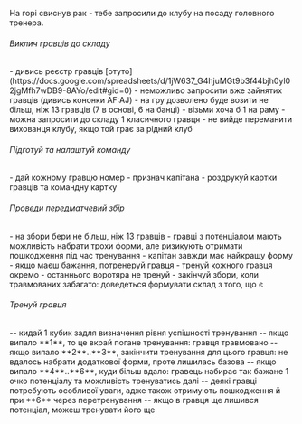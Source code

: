 
На горі свиснув рак - тебе запросили до клубу на посаду головного тренера.

<h6>Виклич гравців до складу</h6>
- дивись реєстр гравців [отуто](https://docs.google.com/spreadsheets/d/1jW637_G4hjuMGt9b3f44bjh0yl02jgMfh7wDB9-8AYo/edit#gid=0)
- неможливо запросити вже зайнятих гравців (дивись кононки AF:AJ)
- на гру дозволено буде возити не більш, ніж 13 гравців (7 в основі, 6 на банці)
- візьми хоча б 1 на раму
- можна запросити до складу 1 класичного гравця
- не вийде переманити вихованця клубу, якщо той грає за рідний клуб

<h6>Підготуй та налаштуй команду</h6>
- дай кожному гравцю номер
- признач капітана
- роздрукуй картки гравців та командну картку

<h6>Проведи передматчевий збір</h6>
- на збори бери не більш, ніж 13 гравців
- гравці з потенціалом мають можливість набрати трохи форми, але ризикують отримати пошкодження під час тренування
- капітан завжди має найкращу форму
- якщо маєш бажання, потренеруй гравця
- тренуй кожного гравця окремо
- останнього воротяра не тренуй
- закінчуй збори, коли травмованих забагато: доведеться формувати склад з того, що є

<h6>Тренуй гравця</h6>
-- кидай 1 кубик задля визначення рівня успішності тренування
-- якщо випало **1**, то це вкрай погане тренування: гравця травмовано
-- якщо випало **2**..**3**, закінчити тренування для цього гравця: не вдалось набрати додаткової форми, проте лишилась базова
-- якщо випало **4**..**6**, куди більш вдало: гравець набирає так бажане 1 очко потенціалу та можливість тренуватись далі
-- деякі гравці потребують особливої уваги, адже також отримують пошкодження й при **6** через перетренування
-- якщо в гравця ще лишився потенціал, можеш тренувати його ще

